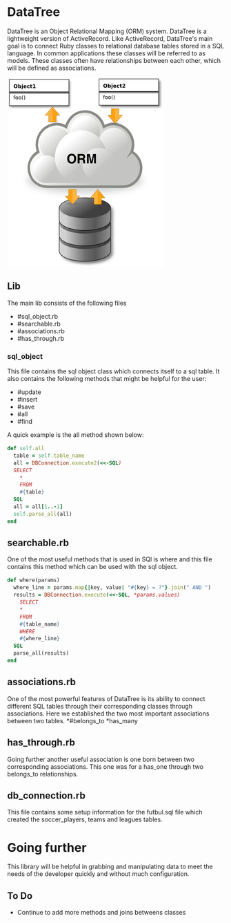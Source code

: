 # DataTree

DataTree is an Object Relational Mapping (ORM) system.  DataTree is a lightweight version of ActiveRecord.  Like ActiveRecord, DataTree's main goal is to connect Ruby classes to relational database tables stored in a SQL language.  In common applications these classes will be referred to as models.  These classes often have relationships between each other, which will be defined as associations.

![ORM](/images/ORM.jpg)
## Lib

The main lib consists of the following files
  * #sql_object.rb
  * #searchable.rb
  * #associations.rb
  * #has_through.rb

### sql_object

This file contains the sql object class which connects itself to a sql table.  It also contains the following methods that might be helpful for the user:
  * #update
  * #insert
  * #save
  * #all
  * #find

A quick example is the all method shown below:
```ruby
def self.all
  table = self.table_name
  all = DBConnection.execute2(<<-SQL)
  SELECT
    *
    FROM
    #{table}
  SQL
  all = all[1..-1]
  self.parse_all(all)
end
```

## searchable.rb
One of the most useful methods that is used in SQl is where and this file contains this method which can be used with the sql object.

```ruby
def where(params)
  where_line = params.map{|key, value| "#{key} = ?"}.join(" AND ")
  results = DBConnection.execute(<<-SQL, *params.values)
    SELECT
    *
    FROM
    #{table_name}
    WHERE
    #{where_line}
  SQL
  parse_all(results)
end
```

## associations.rb

One of the most powerful features of DataTree is its ability to connect different SQL tables through their corresponding classes through associations.  Here we established the two most important associations between two tables.
  *#belongs_to
  *has_many

## has_through.rb

Going further another useful association is one born between two corresponding associations.  This one was for a has_one through two belongs_to relationships.


## db_connection.rb
This file contains some setup information for the futbul.sql file which created the soccer_players, teams and leagues tables.

# Going further

This library will be helpful in grabbing and manipulating data to meet the needs of the developer quickly and without much configuration.

## To Do
  * Continue to add more methods and joins betweens classes
